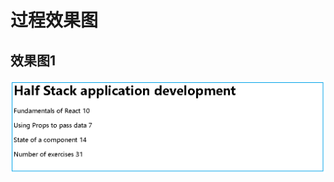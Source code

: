 <h1> 过程效果图 </h1>

<h2> 效果图1 </h2>
<img src="https://raw.githubusercontent.com/moon2008/fullstackopen/master/screenshots/1.png"  alt="test"/><br/>
